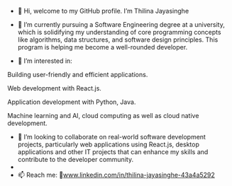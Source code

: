 - 👋 Hi, welcome to my GitHub profile. I’m Thilina Jayasinghe

- 🌱 I’m currently pursuing a Software Engineering degree at a university, which is solidifying my understanding of core programming concepts like algorithms, data structures, and software design principles. This program is helping me become a well-rounded developer.

- 👀 I’m interested in:
 
Building user-friendly and efficient applications.

Web development with React.js.

Application development with Python, Java.

Machine learning and AI, cloud computing as well as cloud native development.

- 💞️ I’m looking to collaborate on real-world software development projects, particularly web applications using React.js, desktop applications and other IT projects that can enhance my skills and contribute to the developer community.
- 
- 📫 Reach me:
🔗www.linkedin.com/in/thilina-jayasinghe-43a4a5292

